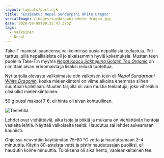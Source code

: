 ```yaml
---
layout: layouts/post.njk
title: "Ensimaku: Nepal Sundarpani White Dragon"
socialImage: /images/sundarpani-white-dragon.jpg
date: 2020-09-09T09:25:47.375Z
tags:
  - valkoinen
  - Nepal
---
```

Take-T mainosti saaneensa valikoimiinsa uusia nepalilaisia teelaatuja. Piti tarttua, sillä nepalilaisista oli jo aikaisemmin hyviä kokemuksia. Mustan teen puolella Take-T:n myymä *[Nepal Koocu Sakhejung Golden Tea Organic](https://take-t.fi/products/copy-of-nepal-jun-chiyabari-sf-handrolled-tips-organic)* on nimittäin aivan erinomaista ja lisäksi reilusti tuotettua.

Nyt tarjolla olevasta valikoimasta otin valkoisen teen eli *[Nepal Sundarpani White Dragonin](https://take-t.fi/products/copy-of-nepal-sundarpani-flowery-red-fruit-black-tea)*, koska mielenkiintoni on viime aikoina enemmän siihen suuntaan kallellaan. Muuten tarjolla oli vain mustia teelaatuja; joku vihreäkin olisi ollut mielenkiintoinen.

50 g pussi maksoi 7 €, eli hinta oli aivan kohtuullinen.

![Teelehtiä](/images/sundarpani-white-dragon.jpg)

Lehdet ovat viehättäviä, aika isoja ja pitkiä ja mukana on viehättävän hentoja vaaleita lehtiä. Näyttää valkoiselta teeltä. Haudutus sai lehdet aukeamaan kauniisti.

Ohjeissa neuvottiin käyttämään 75–80 °C vettä ja hauduttamaan 2–4 minuuttia. Käytin 80-asteista vettä ja pistin haudutusajan puoliksi, eli haudutin kolme minuuttia. Tuloksena oli aika hento, vaaleankeltainen tee.